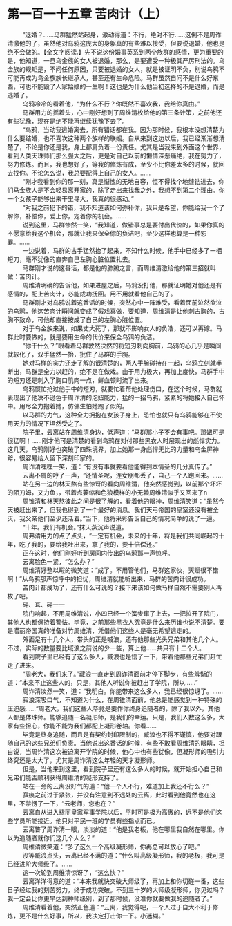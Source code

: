 <h1>第一百一十五章 苦肉计（上）</h1>
<div id="content">&nbsp&nbsp&nbsp&nbsp&nbsp&nbsp&nbsp&nbsp
 “退婚？……马群猛然站起身，激动得道：不行，绝对不行……这倒不是周诈清激他的了，虽然他对乌鸦这庞大的身躯真的有些难以接受，但要说退婚，他也是绝不会做的。【全文字阅读.】先不说这份婚事英系到两个族群的感情，更为重要的是，他知道，一旦乌金族的女人被退婚，那么，是要遭受一种极其严厉刑法的。乌金族的规矩是，不问任何原因，只要被退婚的女人，就是被证明不负，别说乌鸦不可能再成为乌金族族长继承人，甚至还有生命危险。马群虽然自问不是什么好东西，可也不能毁了人家始娘的一生啊！这也是为什么他当初选择的不是退婚，而是逃婚了。
 <br/>&nbsp&nbsp&nbsp&nbsp&nbsp&nbsp&nbsp&nbsp
 乌鸦冷冷的看着他，“为什么不行？你既然不喜欢我，我给你真由。”
 <br/>&nbsp&nbsp&nbsp&nbsp&nbsp&nbsp&nbsp&nbsp
 马群用力的摇着头，心中刚好想到了周维清枚给他的第三条计策，之前他还有些犹豫，现在是绝不能再继续犹豫下去了。
 <br/>&nbsp&nbsp&nbsp&nbsp&nbsp&nbsp&nbsp&nbsp
 “乌鸦，当动我逃婚离去，所有错话都在我。因为那时候，我根本没想清楚为什么要结婚，也不喜次这种两个族样的联姻。自从来到这边以后，我已经渐渐想清楚了，不论是你还是我，身上都肩负着一份责任。尤其是当我来到外面这个世界，看到人类天珠师们那么强大之后，更是对自己以前的懒情深恶痛绝，我在努力了，努力修炼。而且，我也想好了，等我的修炼有成，至少不比你差太多的时候，就回去找你。不论怎么说，我总要配得上自己的女人。……
 <br/>&nbsp&nbsp&nbsp&nbsp&nbsp&nbsp&nbsp&nbsp
 “刚才我看到你的那一刻，真是惭愧的无地自容，恒不得找个地缝钻进去，你们马金族人是不会轻易离开家的，除了走出来找我之外，我想不到第二个理由。你一个女孩子能够出来干里寻大，我真的很感动。”
 <br/>&nbsp&nbsp&nbsp&nbsp&nbsp&nbsp&nbsp&nbsp
 “对我之前犯下的错，我不知道该如何弥补你，我只是希望，你能给我一个了解你，补偿你，爱上你，宠着你的机会。……
 <br/>&nbsp&nbsp&nbsp&nbsp&nbsp&nbsp&nbsp&nbsp
 说到这里，马群惨然一笑，“我知道，做错事总是要付出代价的，如果你真的不愿意给我这个机会，那就让我来保全你的负洁吧，至少这样也算是一种恕罪。……
 <br/>&nbsp&nbsp&nbsp&nbsp&nbsp&nbsp&nbsp&nbsp
 一边说着，马群的古手猛然抬了起来，不知什么时候，他手中已经多了一栖短刀，毫不犹像的直奔自己左胸心脏位置扎去。
 <br/>&nbsp&nbsp&nbsp&nbsp&nbsp&nbsp&nbsp&nbsp
 马群刚才说的这番话，都是他的肺腑之言，而周维清激给他的第三招就叫做：苦肉计。
 <br/>&nbsp&nbsp&nbsp&nbsp&nbsp&nbsp&nbsp&nbsp
 周维清明确的告诉他，如果进屋之后，乌鸦没打他，那就证明她对他还是有感情的，配上苦肉计，必能成功抚回。用不用就看他自己的了。
 <br/>&nbsp&nbsp&nbsp&nbsp&nbsp&nbsp&nbsp&nbsp
 马群刚才对乌鸦说着这番话的时候，突然心中一阵难受，看着面前泣然欲泣的乌鸦，他这苦肉计瞬间就变成了假戏真做，要知道，周维清是让他刺古胸的，古胸不致命，可他却直接按成了自己的左胸心脏位置。
 <br/>&nbsp&nbsp&nbsp&nbsp&nbsp&nbsp&nbsp&nbsp
 对于乌金族来说，如果丈大死了，那就不影响女人的负浩，还可以再嫁。马群此时要做的，就是要用生命的代价来保全乌鸦的负洁。
 <br/>&nbsp&nbsp&nbsp&nbsp&nbsp&nbsp&nbsp&nbsp
 “你干什么？”眼看着马群敦然决然的将短刃刺向胸前，乌鸦的心几乎是瞬间就软化了，双手猛然一抬，批住了马群的手腕。
 <br/>&nbsp&nbsp&nbsp&nbsp&nbsp&nbsp&nbsp&nbsp
 她对马样的实力还走了解的很清楚的，两人手腕碰持在一起，乌鸦立刻就半断出，马群是全力以赶的，绝不是在做戏。由于用力极大，再加上度快，马群手中的短刃还是刺入了胸口肌肉一点，鲜血顿时流了出来。
 <br/>&nbsp&nbsp&nbsp&nbsp&nbsp&nbsp&nbsp&nbsp
 乌鸦惯忙抢过他手中的短刃，就要忙着帮他处理伤口，在这个时候，马群就表现出了他决不逊色于周诈清的泡妞能力，猛的一招乌鸦，紧紧的将她接入自己怀中。用尽全力抱着她，仿佛生怕她跑了似的。
 <br/>&nbsp&nbsp&nbsp&nbsp&nbsp&nbsp&nbsp&nbsp
 以马群的力气，这种全力拥抱在女孩子身上，恐怕也就只有乌鸦能够在不使用天力的情况下坦然受之了。
 <br/>&nbsp&nbsp&nbsp&nbsp&nbsp&nbsp&nbsp&nbsp
 院子里，云离站在周维清身边，低声道：“马群那小子不会有事吧。那妞可是很猛啊！……刚才他可是清楚的看到乌鸦在对付那些黑衣人时展现出的彪悍实力。这几天，乌鸦刚好也突破了四珠境界，加上她那一身彪悍无比的力量和乌金屏神斧，很容易给人留下深刻印家的。
 <br/>&nbsp&nbsp&nbsp&nbsp&nbsp&nbsp&nbsp&nbsp
 周诈清嘿嘿一笑，道：“有没有事就要看他能得到本情圣的几分真传了。”
 <br/>&nbsp&nbsp&nbsp&nbsp&nbsp&nbsp&nbsp&nbsp
 云离不屑的哼了一声，“还情圣呢，连女朋都丢了，自己一个人跑回来。……
 <br/>&nbsp&nbsp&nbsp&nbsp&nbsp&nbsp&nbsp&nbsp
 站在另一边的林天熬有些惊讶的看向周维清，他突然感觉到，以前那个坏坏的陌刀姆，又力鱼，，带着点萎缩和色狼模样的小无赖周维清似乎又回来了n
 <br/>&nbsp&nbsp&nbsp&nbsp&nbsp&nbsp&nbsp&nbsp
 周锥清和林天熬彼此之间是很了解的，看着他的眼神，周维清笑道：“虽然今天被赶出来了，但我也得到了一个最好的消息。我们天弓帝国的皇室还没有被全灭，我父亲他们至少还活着。”当下，他将采彩告诉自己的情况简单的说了一遍。
 <br/>&nbsp&nbsp&nbsp&nbsp&nbsp&nbsp&nbsp&nbsp
 “十年。我们有机会。”抹天蒸沉声说道。
 <br/>&nbsp&nbsp&nbsp&nbsp&nbsp&nbsp&nbsp&nbsp
 周弗清用力的点了点头，“一定有机会，未来的十年，将是我们共同崛起的十年，吃了我的，要给我吐出来，拿了我的，要十倍偿还。”
 <br/>&nbsp&nbsp&nbsp&nbsp&nbsp&nbsp&nbsp&nbsp
 正在这时，他们刚好听到房间内传出的乌鸦那一声惊呼。
 <br/>&nbsp&nbsp&nbsp&nbsp&nbsp&nbsp&nbsp&nbsp
 云离脸色一紧，“怎么办？”
 <br/>&nbsp&nbsp&nbsp&nbsp&nbsp&nbsp&nbsp&nbsp
 周维清好整以暇的微笑道：“成了。不用管他们，马群这家伙，天赋很不错啊！”从乌鸦那声惊呼中的担忧，周维清就能听出来，马群的苦肉计很成功。
 <br/>&nbsp&nbsp&nbsp&nbsp&nbsp&nbsp&nbsp&nbsp
 苦肉计都成功了，还有什么可说的？接下来该如何做马样自然不需要别人再枚了吧。
 <br/>&nbsp&nbsp&nbsp&nbsp&nbsp&nbsp&nbsp&nbsp
 砰、耳、砰一一
 <br/>&nbsp&nbsp&nbsp&nbsp&nbsp&nbsp&nbsp&nbsp
 院门响起，不用周维清说，小四已经一个簧步窜了上去，一把拉开了院门，其他人也都保持着警怯。毕竟，之前那些黑衣人究竟是什么来历谁也说不清楚。要是潜丽帝国真的准备对竹周维清，凭借他们这些人是毫无希望逃走的。
 <br/>&nbsp&nbsp&nbsp&nbsp&nbsp&nbsp&nbsp&nbsp
 外面足有十几个人，带头的正是喊浪，还有他那些光头兄弟和其他几个人。不过，实际的数量要比域浪之前说的少一些，算上他……共只有十二个人。
 <br/>&nbsp&nbsp&nbsp&nbsp&nbsp&nbsp&nbsp&nbsp
 看到院子里已经有了这么多人，臧浪也是悟了一下，带着他那些兄弟们赶忙走了进来。
 <br/>&nbsp&nbsp&nbsp&nbsp&nbsp&nbsp&nbsp&nbsp
 “周老大，我们来了。”藏浪一直走到周诈清面前才停下脚步，有些羞惭的道：“本来不止这些人的，只是，其他人听说你被赶出了学院，所以……”
 <br/>&nbsp&nbsp&nbsp&nbsp&nbsp&nbsp&nbsp&nbsp
 周诈清淡然一笑，道：“我明白。你能带来这么多人，我已经很惊讶了。……
 <br/>&nbsp&nbsp&nbsp&nbsp&nbsp&nbsp&nbsp&nbsp
 寂浪深吸口气，不知道为什么，在周锥清面前，他总是能感觉到一种特殊的压迫感……“周老大，我们这些人毕竟是要作你终身追随者的，除了我以外，其他人都是体珠师。能够追随一名凝形师，是我们的幸运。只是，我们人数这么多，大家有些担心，你能不能为我们都配上凝形卷轴。你看……
 <br/>&nbsp&nbsp&nbsp&nbsp&nbsp&nbsp&nbsp&nbsp
 毕竟是终身追随，而且是有契约封印限制的，臧浪也不得不谨慎，他要对跟随自己的这些兄弟们负责。当他说出这番话的时候，有些不敢看周维清的眼睛，坦白说，当周诈清这次被迫离开学院的时候，他心中也有些犹像，但凝形师的吸引力终究还是太大了，尤其是周诈清这么年轻的天才凝形师。
 <br/>&nbsp&nbsp&nbsp&nbsp&nbsp&nbsp&nbsp&nbsp
 但是，当他来到这里，看到院子里还有这么多人的时候，就开始担心自己和兄弟们能否顺利获得周维清的凝形支持了。
 <br/>&nbsp&nbsp&nbsp&nbsp&nbsp&nbsp&nbsp&nbsp
 站在一旁的云离没好气的道：“他一个人不行，难道加上我还不行么？”
 <br/>&nbsp&nbsp&nbsp&nbsp&nbsp&nbsp&nbsp&nbsp
 寂痕之前过于紧张，并没有注意到不远处的云离，此时看到他竟然也在这里，不禁愣了一下，“云老师，您也在？”
 <br/>&nbsp&nbsp&nbsp&nbsp&nbsp&nbsp&nbsp&nbsp
 云离自从进入翡丽皇家军事学院以后，平时可是极为高傲的，远不是他们这些学员所能接近。他只对平民一班的学员有些指点而已。
 <br/>&nbsp&nbsp&nbsp&nbsp&nbsp&nbsp&nbsp&nbsp
 云离瞥了周诈清一眼，淡淡的道：“他是我老板，他在哪里我自然在哪里。你以为追随者就你们这几个人么？”
 <br/>&nbsp&nbsp&nbsp&nbsp&nbsp&nbsp&nbsp&nbsp
 周维清微笑道：“多了这么一个高级凝形师，你再总可以放心了吧。”
 <br/>&nbsp&nbsp&nbsp&nbsp&nbsp&nbsp&nbsp&nbsp
 没等臧浪点头，云离已经不满的道：“什么叫高级凝形师，我的老板，我可是已经进阶大师级了。……
 <br/>&nbsp&nbsp&nbsp&nbsp&nbsp&nbsp&nbsp&nbsp
 这一次轮到周维清惊讶了，“这么快？”
 <br/>&nbsp&nbsp&nbsp&nbsp&nbsp&nbsp&nbsp&nbsp
 云离洋洋得意的道：“本来我就快突破大师级了，再加上和你切磋一番，这些日子经过我的刻苦努力，终于成功突破。不到三十岁的大师级凝形师，你见过吗？我一定会比你更早达到神师级别，到了那时候，没准你就要做我的追随者了。”
 <br/>&nbsp&nbsp&nbsp&nbsp&nbsp&nbsp&nbsp&nbsp
 周维清看着他，突然正色道：“云离，我觉得吧，一个人过于自大不利于修炼，更不是什么好事，所以，我决定打击你一下。小迷糊。”
 <br/>&nbsp&nbsp&nbsp&nbsp&nbsp&nbsp&nbsp&nbsp
 <br/>&nbsp&nbsp&nbsp&nbsp&nbsp&nbsp&nbsp&nbsp
</div>
